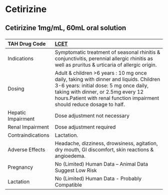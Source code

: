 # Cetirizine

## Cetirizine 1mg/mL, 60mL oral solution

##### 

| TAH Drug Code      | [LCET](https://www.tahsda.org.tw/drugs/hissearch.php?drug_code=LCET)                                                                                                                                                                              |
|:-------------------|:--------------------------------------------------------------------------------------------------------------------------------------------------------------------------------------------------------------------------------------------------|
| Indications        | Symptomatic treatment of seasonal rhinitis & conjunctivitis, perennial allergic rhinitis as well as pruritus & urticaria of allergic origin.                                                                                                      |
| Dosing             | Adult & children >6 years : 10 mg once daily, taking with dinner and liquids. Children 3-6 years: initial dose: 5 mg once daily, taking with dinner, or 2.5mg every 12 hours.Patient with renal function impairment should reduce dosage to half. |
| Hepatic Impairment | Dose adjustment not necessary                                                                                                                                                                                                                     |
| Renal Impairment   | Dose adjustment required                                                                                                                                                                                                                          |
| Contraindications  | Lactation.                                                                                                                                                                                                                                        |
| Adverse Effects    | Headache, dizziness, drowsiness, agitation, dry mouth, GI discomfort, skin reactions & angioedema.                                                                                                                                                |
| Pregnancy          | No (Limited) Human Data – Animal Data Suggest Low Risk                                                                                                                                                                                            |
| Lactation          | No (Limited) Human Data - Probably Compatible                                                                                                                                                                                                     |

